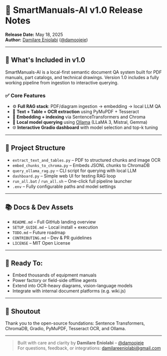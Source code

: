 # 🚀 SmartManuals-AI v1.0 Release Notes

**Release Date:** May 18, 2025  
**Author:** [Damilare Eniolabi](mailto:damilareeniolabi@gmail.com) ([@damoojeje](https://github.com/damoojeje))

---

## 🎉 What's Included in v1.0

SmartManuals-AI is a local-first semantic document QA system built for PDF manuals, part catalogs, and technical drawings. Version 1.0 includes a fully working pipeline from ingestion to interactive querying.

### ✅ Core Features
- ⚙️ **Full RAG stack**: PDF/diagram ingestion → embedding → local LLM QA
- 🧠 **Text + Table + OCR extraction** using PyMuPDF + Tesseract
- 💾 **Embedding + indexing** via SentenceTransformers and Chroma
- 🤖 **Local model querying** using [Ollama](https://ollama.com/) (LLaMA 3, Mistral, Gemma)
- 🌐 **Interactive Gradio dashboard** with model selection and top-k tuning

---

## 📁 Project Structure
- `extract_text_and_tables.py` – PDF to structured chunks and image OCR
- `embed_chunks_to_chroma.py` – Embeds JSONL chunks to ChromaDB
- `query_ollama_rag.py` – CLI script for querying with local LLM
- `dashboard.py` – Simple web UI for testing RAG loop
- `run_all.bat` / `run_all.sh` – One-click full pipeline launcher
- `.env` – Fully configurable paths and model settings

---

## 📚 Docs & Dev Assets
- `README.md` – Full GitHub landing overview
- `SETUP_GUIDE.md` – Local install + execution
- `TODO.md` – Future roadmap
- `CONTRIBUTING.md` – Dev & PR guidelines
- `LICENSE` – MIT Open License

---

## 🚀 Ready To:
- Embed thousands of equipment manuals
- Power factory or field-side offline agents
- Extend into OCR-heavy diagrams, vision-language models
- Integrate with internal document platforms (e.g. wiki.js)

---

## 🙌 Shoutout
Thank you to the open-source foundations: Sentence Transformers, ChromaDB, Gradio, PyMuPDF, Tesseract OCR, and Ollama.

---

> Built with care and clarity by **Damilare Eniolabi** – [@damoojeje](https://github.com/damoojeje)  
> For questions, feedback, or integrations: [damilareeniolabi@gmail.com](mailto:damilareeniolabi@gmail.com)
